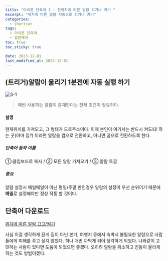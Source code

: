 ```yaml
---
title: "아이폰 단축어 3 : 현위치에 따른 알람 끄거나 켜기 "
excerpt: "위치에 따른 알람 자동으로 끄거나 켜기"
categories:
  - shortcut
tags:
  - 아이폰 단축어
  - 알람제어
toc: true
toc_sticky: true

date: 2023-12-01
last_modified_at: 2023-12-01
---
```


## (트리거)알람이 울리기 1분전에 자동 실행 하기
![3-1](https://github.com/kyler1301/kyleholic.io/assets/28719460/68c7a3a1-4bde-4530-8ac8-52da05213678)<img width="25%"></img>

> 매번 사용하는 알람이 존재한다는 전제 조건이 필요하다.

#### 설명
현재위치를 가져오고, 그 형태가 도로주소이다. 이때 본인이 여기서는 반드시 켜도되! 하는 곳(아마 집?)
이라면 알람을 켬으로 전환하고, 아니면 끔으로 전환하도록 한다.
##### 단축어 동작 이름
①:클립보드로 복사 / ②:모든 알람 가져오기 / ③:알람 토글

##### 중요
알람 설정시 매일매일이 아닌 평일/주말 만인경우 알람의 설정이 우선 순위이기 때문에 **매일**로 설정해야만 정상 작동 할 것이다.


## 단축어 다운로드
[위치에 따른 알람 끄고/켜기](https://www.icloud.com/shortcuts/971f0d19caea4bf5bc54fb3a0dd337f4)

사실 이걸 생각하게 된게 집이 아닌 본가, 여행지 등에서 숙박시 불필요한 알람으로 사람들에게 피해를 주고 싶지 않았다. 허나 매번 까먹게 되어 생각하게 되었다. 
나와같이 고민하는 사람이 있다면 도움이 되었으면 좋겠다.
오히려 알람을 취소하고 진동이 울리게 하는 것도 방법이겠다.